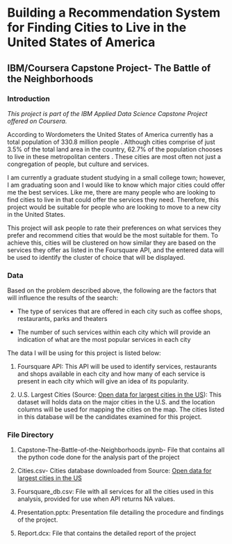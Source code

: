 # Building a Recommendation System for Finding Cities to Live in the United States of America 
## IBM/Coursera Capstone Project- The Battle of the Neighborhoods

### Introduction

*This project is part of the IBM Applied Data Science Capstone Project offered on Coursera.* 

According to Wordometers the United States of America currently has a total population of 330.8 million people . Although cities comprise of just 3.5% of the total land area in the country, 62.7% of the population chooses to live in these metropolitan centers . These cities are most often not just a congregation of people, but culture and services. 

I am currently a graduate student studying in a small college town; however, I am graduating soon and I would like to know which major cities could offer me the best services. Like me, there are many people who are looking to find cities to live in that could offer the services they need. Therefore, this project would be suitable for people who are looking to move to a new city in the United States.

This project will ask people to rate their preferences on what services they prefer and recommend cities that would be the most suitable for them. To achieve this, cities will be clustered on how similar they are based on the services they offer as listed in the Foursquare API, and the entered data will be used to identify the cluster of choice that will be displayed. 

### Data

Based on the problem described above, the following are the factors that will influence the results of the search:

* The type of services that are offered in each city such as coffee shops, restaurants, parks and theaters

* The number of such services within each city which will provide an indication of what are the most popular services in each city

The data I will be using for this project is listed below:
1.    Foursquare API: This API will be used to identify services, restaurants and shops available in each city and how many of each service is present in each city which will give an idea of its popularity. 

2.    U.S. Largest Cities (Source: [Open data for largest cities in the US](https://public.opendatasoft.com/explore/dataset/1000-largest-us-cities-by-population-with-geographic-coordinates/table/?sort=-rank)): This dataset will holds data on the major cities in the U.S. and the location columns will be used for mapping the cities on the map. The cities listed in this database will be the candidates examined for this project. 

### File Directory

1. Capstone-The-Battle-of-the-Neighborhoods.ipynb- File that contains all the python code done for the analysis part of the project

2. Cities.csv- Cities database downloaded from Source: [Open data for largest cities in the US](https://public.opendatasoft.com/explore/dataset/1000-largest-us-cities-by-population-with-geographic-coordinates/table/?sort=-rank)

3. Foursquare_db.csv: File with all services for all the cities used in this analysis, provided for use when API returns NA values.

4. Presentation.pptx: Presentation file detailing the procedure and findings of the project. 

5. Report.dcx: File that contains the detailed report of the project



